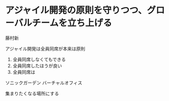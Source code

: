 # アジャイル開発の原則を守りつつ、グローバルチームを立ち上げる

藤村新

アジャイル開発は全員同席が本来は原則

1. 全員同席しなくてもできる
2. 全員同席したほうが良い
3. 全員同席は

ソニックガーデン バーチャルオフィス

集まりたくなる場所にする
